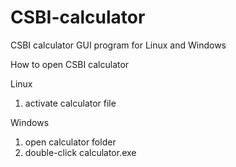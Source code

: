 # CSBI-calculator
CSBI calculator GUI program for Linux and Windows

How to open CSBI calculator

Linux
1. activate calculator file

Windows
1. open calculator folder
2. double-click calculator.exe
